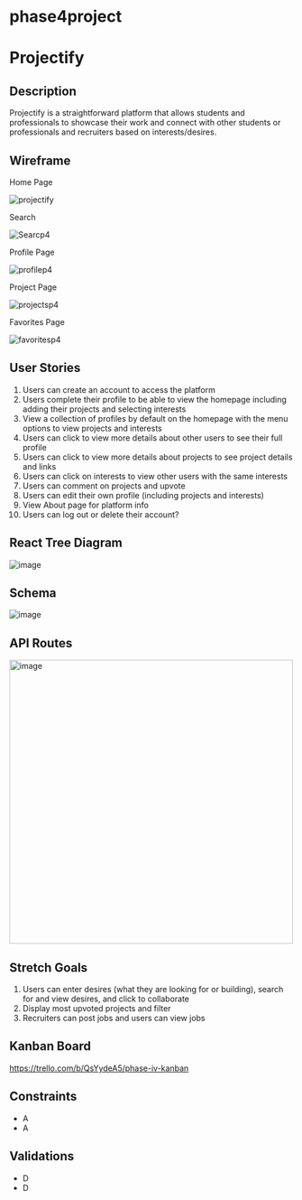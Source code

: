 # phase4project

# Projectify

## Description

Projectify is a straightforward platform that allows students and professionals to showcase their work and connect with other students or professionals and recruiters based on interests/desires.

## Wireframe
Home Page

![projectify](https://github.com/user-attachments/assets/fc443428-d03a-4123-9143-70f86cd08e41)

Search 

![Searcp4](https://github.com/user-attachments/assets/b218939f-c2be-4558-abd3-afdb29821760)

Profile Page

![profilep4](https://github.com/user-attachments/assets/db83923f-6cea-49e5-97d2-4dc83e5b083d)

Project Page

![projectsp4](https://github.com/user-attachments/assets/38f3c26d-56b9-44ee-b640-1be8cea4be27)

Favorites Page

![favoritesp4](https://github.com/user-attachments/assets/fc0fce26-6b44-49af-ac13-63b566c431a8)

## User Stories

1. Users can create an account to access the platform
2. Users complete their profile to be able to view the homepage including adding their projects and selecting interests
3. View a collection of profiles by default on the homepage with the menu options to view projects and interests
4. Users can click to view more details about other users to see their full profile
5. Users can click to view more details about projects to see project details and links
6. Users can click on interests to view other users with the same interests
7. Users can comment on projects and upvote
8. Users can edit their own profile (including projects and interests)
9. View About page for platform info
10. Users can log out or delete their account?

## React Tree Diagram
![image](https://github.com/user-attachments/assets/148adfa6-f02b-44a2-be16-d22acfc7a903)

## Schema
![image](https://github.com/user-attachments/assets/2e30a6d9-8ec6-4165-bf90-7d540a09e30c)

## API Routes
<img width="503" alt="image" src="https://github.com/user-attachments/assets/70a43152-8751-4f52-a9df-f3394cdaeba0">

## Stretch Goals

1. Users can enter desires (what they are looking for or building), search for and view desires, and click to collaborate
2. Display most upvoted projects and filter
3. Recruiters can post jobs and users can view jobs

## Kanban Board
https://trello.com/b/QsYydeA5/phase-iv-kanban

## Constraints

- A
- A

## Validations

- D
- D
